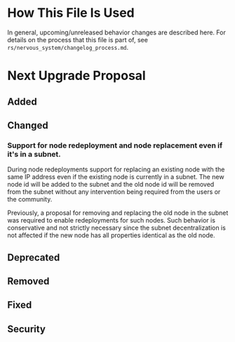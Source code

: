 # How This File Is Used

In general, upcoming/unreleased behavior changes are described here. For details
on the process that this file is part of, see
`rs/nervous_system/changelog_process.md`.


# Next Upgrade Proposal

## Added

## Changed

### Support for node redeployment and node replacement even if it's in a subnet.

During node redeployments support for replacing an existing node with the same
IP address even if the existing node is currently in a subnet.
The new node id will be added to the subnet and the old node id will be removed
from the subnet without any intervention being required from the users or the community.

Previously, a proposal for removing and replacing the old node in the subnet was
required to enable redeployments for such nodes.
Such behavior is conservative and not strictly necessary since the subnet
decentralization is not affected if the new node has all properties
identical as the old node.

## Deprecated

## Removed

## Fixed

## Security
